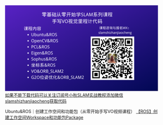 [![小秋SLAM实战教程](/小秋SLAM实战教程.png)如果不能下载代码可以关注订阅号小秋SLAM实战教程添加微信slamshizhanjiaocheng获取代码](https://mp.weixin.qq.com/s/3Z129tEr6gWKgNAoXYYk4Q)

Ubuntu&ROS｜创建工作空间和功能包（从零开始手写VO视频课程）
[【ROS】创建工作空间Workspace和功能包Package](https://chunqiushenye.blog.csdn.net/article/details/121700544)